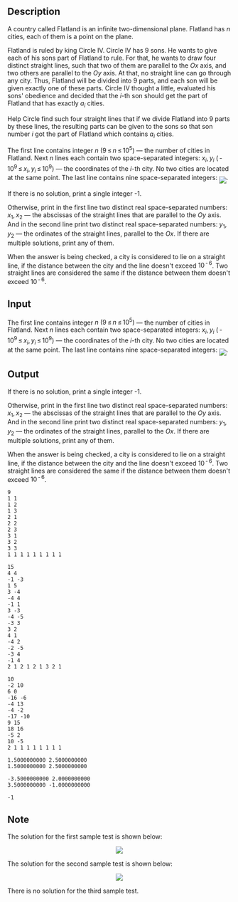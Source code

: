 ## Description

<div><p>A country called Flatland is an infinite two-dimensional plane. Flatland has <span class="tex-span"><i>n</i></span> cities, each of them is a point on the plane.</p><p>Flatland is ruled by king Circle IV. Circle IV has 9 sons. He wants to give each of his sons part of Flatland to rule. For that, he wants to draw four <span class="tex-font-style-bf">distinct</span> straight lines, such that two of them are parallel to the <span class="tex-span"><i>Ox</i></span> axis, and two others are parallel to the <span class="tex-span"><i>Oy</i></span> axis. At that, no straight line can go through any city. Thus, Flatland will be divided into 9 parts, and each son will be given exactly one of these parts. Circle IV thought a little, evaluated his sons' obedience and decided that the <span class="tex-span"><i>i</i></span>-th son should get the part of Flatland that has exactly <span class="tex-span"><i>a</i><sub class="lower-index"><i>i</i></sub></span> cities.</p><p>Help Circle find such four straight lines that if we divide Flatland into 9 parts by these lines, the resulting parts can be given to the sons so that son number <span class="tex-span"><i>i</i></span> got the part of Flatland which contains <span class="tex-span"><i>a</i><sub class="lower-index"><i>i</i></sub></span> cities.</p></div><div class="input-specification"><p>The first line contains integer <span class="tex-span"><i>n</i> (9 ≤ <i>n</i> ≤ 10<sup class="upper-index">5</sup>)</span> — the number of cities in Flatland. Next <span class="tex-span"><i>n</i></span> lines each contain two space-separated integers: <span class="tex-span"><i>x</i><sub class="lower-index"><i>i</i></sub>, <i>y</i><sub class="lower-index"><i>i</i></sub> ( - 10<sup class="upper-index">9</sup> ≤ <i>x</i><sub class="lower-index"><i>i</i></sub>, <i>y</i><sub class="lower-index"><i>i</i></sub> ≤ 10<sup class="upper-index">9</sup>)</span> — the coordinates of the <span class="tex-span"><i>i</i></span>-th city. No two cities are located at the same point. The last line contains nine space-separated integers: <img align="middle" class="tex-formula" src="file://fhBArMbv.png" style="max-width: 100.0%;max-height: 100.0%;">.</p></div><div class="output-specification"><p>If there is no solution, print a single integer -1.</p><p>Otherwise, print in the first line two distinct real space-separated numbers: <span class="tex-span"><i>x</i><sub class="lower-index">1</sub>, <i>x</i><sub class="lower-index">2</sub></span> — the abscissas of the straight lines that are parallel to the <span class="tex-span"><i>Oy</i></span> axis. And in the second line print two distinct real space-separated numbers: <span class="tex-span"><i>y</i><sub class="lower-index">1</sub>, <i>y</i><sub class="lower-index">2</sub></span> — the ordinates of the straight lines, parallel to the <span class="tex-span"><i>Ox</i></span>. If there are multiple solutions, print any of them. </p><p>When the answer is being checked, a city is considered to lie on a straight line, if the distance between the city and the line doesn't exceed <span class="tex-span">10<sup class="upper-index"> - 6</sup></span>. Two straight lines are considered the same if the distance between them doesn't exceed <span class="tex-span">10<sup class="upper-index"> - 6</sup></span>.</p></div>

## Input

<p>The first line contains integer <span class="tex-span"><i>n</i> (9 ≤ <i>n</i> ≤ 10<sup class="upper-index">5</sup>)</span> — the number of cities in Flatland. Next <span class="tex-span"><i>n</i></span> lines each contain two space-separated integers: <span class="tex-span"><i>x</i><sub class="lower-index"><i>i</i></sub>, <i>y</i><sub class="lower-index"><i>i</i></sub> ( - 10<sup class="upper-index">9</sup> ≤ <i>x</i><sub class="lower-index"><i>i</i></sub>, <i>y</i><sub class="lower-index"><i>i</i></sub> ≤ 10<sup class="upper-index">9</sup>)</span> — the coordinates of the <span class="tex-span"><i>i</i></span>-th city. No two cities are located at the same point. The last line contains nine space-separated integers: <img align="middle" class="tex-formula" src="file://fhBArMbv.png" style="max-width: 100.0%;max-height: 100.0%;">.</p>

## Output

<p>If there is no solution, print a single integer -1.</p><p>Otherwise, print in the first line two distinct real space-separated numbers: <span class="tex-span"><i>x</i><sub class="lower-index">1</sub>, <i>x</i><sub class="lower-index">2</sub></span> — the abscissas of the straight lines that are parallel to the <span class="tex-span"><i>Oy</i></span> axis. And in the second line print two distinct real space-separated numbers: <span class="tex-span"><i>y</i><sub class="lower-index">1</sub>, <i>y</i><sub class="lower-index">2</sub></span> — the ordinates of the straight lines, parallel to the <span class="tex-span"><i>Ox</i></span>. If there are multiple solutions, print any of them. </p><p>When the answer is being checked, a city is considered to lie on a straight line, if the distance between the city and the line doesn't exceed <span class="tex-span">10<sup class="upper-index"> - 6</sup></span>. Two straight lines are considered the same if the distance between them doesn't exceed <span class="tex-span">10<sup class="upper-index"> - 6</sup></span>.</p>





```input1
9
1 1
1 2
1 3
2 1
2 2
2 3
3 1
3 2
3 3
1 1 1 1 1 1 1 1 1

```




```input2
15
4 4
-1 -3
1 5
3 -4
-4 4
-1 1
3 -3
-4 -5
-3 3
3 2
4 1
-4 2
-2 -5
-3 4
-1 4
2 1 2 1 2 1 3 2 1

```




```input3
10
-2 10
6 0
-16 -6
-4 13
-4 -2
-17 -10
9 15
18 16
-5 2
10 -5
2 1 1 1 1 1 1 1 1

```




```output1
1.5000000000 2.5000000000
1.5000000000 2.5000000000

```




```output2
-3.5000000000 2.0000000000
3.5000000000 -1.0000000000

```




```output3
-1

```



## Note

<p>The solution for the first sample test is shown below:</p><center> <img class="tex-graphics" src="file://ZA8iCqik.png" style="max-width: 100.0%;max-height: 100.0%;"> </center><p>The solution for the second sample test is shown below:</p><center> <img class="tex-graphics" src="file://M1ryXugs.png" style="max-width: 100.0%;max-height: 100.0%;"> </center><p>There is no solution for the third sample test.</p>
